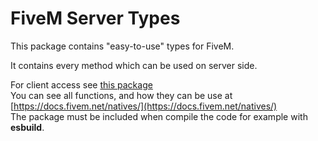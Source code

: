 # FiveM Server Types

This package contains "easy-to-use" types for FiveM.

It contains every method which can be used on server side.

For client access see [this package](https://www.npmjs.com/package/@risinglife/fivem-client)<br>
You can see all functions, and how they can be use at [https://docs.fivem.net/natives/](https://docs.fivem.net/natives/)<br>
The package must be included when compile the code for example with **esbuild**.
